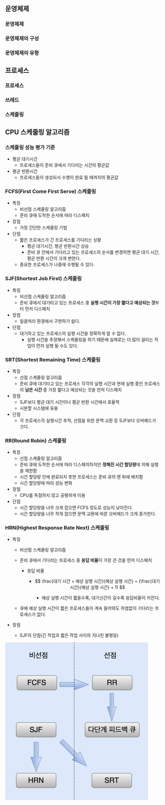 

## 운영체제



### 운영체제



### 운영체제의 구성



### 운영체제의 유형





## 프로세스



### 프로세스



### 쓰레드



### 스케줄링





## CPU 스케줄링 알고리즘



### 스케줄링 성능 평가 기준

- 평균 대기시간
  - 프로세스들이 준비 큐에서 기다리는 시간의  평균값
- 평균 반환시간
  - 프로세스들이 생성되서 수행이 완료 될 때까지의 평균값



### FCFS(First Come First Serve) 스케줄링

- 특징
  - 비선점 스케줄링 알고리즘
  - 준비 큐에 도착한 순서에 따라 디스패치
- 장점
  - 가장 간단한 스케줄링 기법
- 단점
  - 짧은 프로세스가 긴 프로세스를 기다리는 상황
    - 평균 대기시간, 평균 반환시간 상승
    - 준비 큐 안에서 기다리고 있는 프로세스의 순서를 변경하면  평균 대기 시간, 평균 반환 시간이 크게 변한다.
  - 중요한 프로세스가 나중에 수행될 수 있다.



### SJF(Shortest Job First) 스케줄링

- 특징
  - 비선점 스케줄링 알고리즘
  - 준비 큐에서 대기타고 있는 프로세스 중 **실행 시간이 가장 짧다고 예상되는 것**부터 먼저 디스패치 
- 장점
  - 일괄처리 환경에서 구현하기 쉽다.
- 단점
  - 대기하고 있는 프로세스의 실행 시간을 정확하게 알 수 없다.
    - 실행 시간을 추정해서 스케줄링을 하기 때문에 실제로는 더 많이 걸리는 작업이 먼저 실행 될 수도 있다. 



### SRT(Shortest Remaining Time) 스케줄링

- 특징
  - 선점 스케줄링 알고리즘
  - 준비 큐에 대기타고 있는 프로세스 각각의 실행 시간과 현재 실행 중인 프로세스의 **남은 시간** 중 가장 짧다고 예상되는 것을 먼저 디스패치
- 장점
  - SJF보다 평균 대기 시간이나 평균 반환 시간에서 효율적
  - 시분할 시스템에 유용
- 단점
  - 각 프로세스의 실행시간 추적, 선점을 위한 문맥 교환 등 SJF보다 오버헤드가 크다.



### RR(Round Robin) 스케줄링

- 특징
  - 선점 스케줄링 알고리즘
  - 준비 큐에 도착한 순서에 따라 디스패치하지만 **정해진 시간 할당량**에 의해 실행을 제한함
  - 시간 할당량 안에 완료되지 못한 프로세스는 준비 큐의 맨 뒤에 배치함
  - 시간 할당량에 따라 성능 변화
- 장점
  - CPU를 독점하지 않고 공평하게 이용
- 단점
  - 시간 할당량을 너무 크게 잡으면 FCFS 정도로 성능이 낮아진다.
  - 시간 할당량을 너무 작게 잡으면 문맥 교환에 따른 오버헤드가 크게 증가한다.



### HRN(Highest Response Rate Next) 스케줄링

- 특징

  - 비선점 스케줄링 알고리즘

  - 준비 큐에서 기다리는 프로세스 중 **응답 비율**이 가장 큰 것을 먼저 디스패치

    - 응답 비율

      - $$
        \frac{대기 시간 + 예상 실행 시간}{예상 실행 시간} = (\frac{대기 시간}{예상 실행 시간} + 1)
        $$

        - 예상 실행 시간이 짧을수록, 대기신간이 길수록 응답비율이 커진다.

  - 큐에 예상 실행 시간이 짧은 프로세스들이 계속 들어와도 하염없이 기다리는 프로세스가 없다. 

- 장점

  - SJF의 단점(긴 작업과 짧은 작업 사이의 지나친 불평등)



<img src="Operating system.assets/image-20201029203350658.png" alt="image-20201029203350658" style="zoom:50%;" />